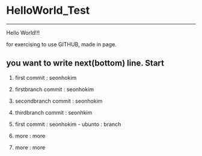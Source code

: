 # HelloWorld_Test

------

Hello World!!!

for exercising to use GITHUB, made in page.

you want to write next(bottom) line.
Start
------
1. first commit : seonhokim
2. firstbranch commit : seonhokim
3. secondbranch commit : seonhokim
4. thirdbranch commit : seonhkim

5. first commit : seonhokim - ubunto : branch

6. more : more
7. more : more
